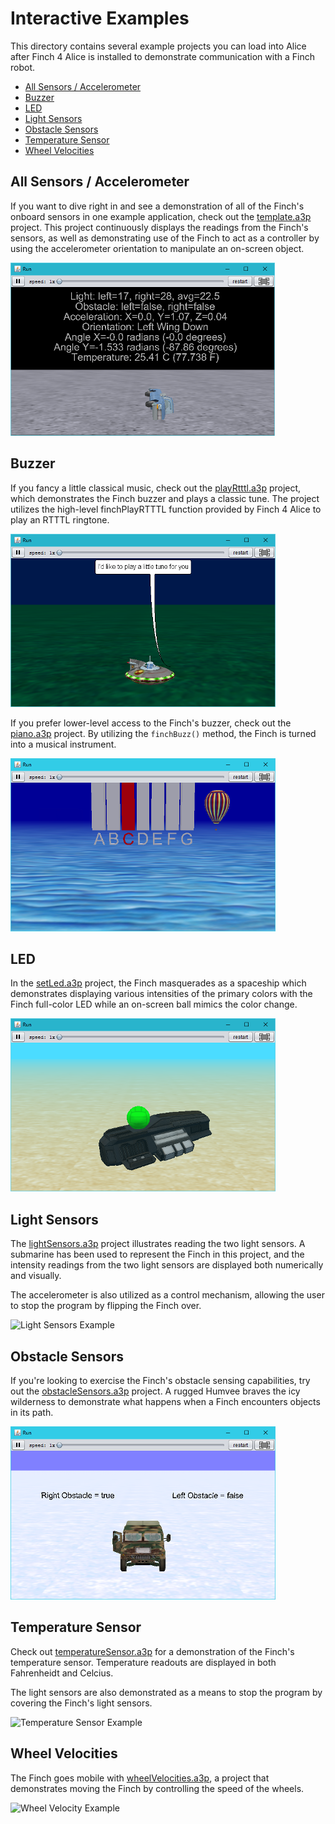 
# Interactive Examples

This directory contains several example projects you can load into Alice after Finch 4 Alice is
installed to demonstrate communication with a Finch robot.

  - [All Sensors / Accelerometer](#all-sensors--accelerometer)
  - [Buzzer](#buzzer)
  - [LED](#led)
  - [Light Sensors](#light-sensors)
  - [Obstacle Sensors](#obstacle-sensors)
  - [Temperature Sensor](#temperature-sensor)
  - [Wheel Velocities](#wheel-velocities)

## All Sensors / Accelerometer

If you want to dive right in and see a demonstration of all of the Finch's onboard sensors in one
example application, check out the [template.a3p](template.a3p?raw=true) project.  This project
continuously displays the readings from the Finch's sensors, as well as demonstrating use of the
Finch to act as a controller by using the accelerometer orientation to manipulate an on-screen
object.

![Sensors Example](images/readme/template.png "All the Finch's sensors at once")


## Buzzer

If you fancy a little classical music, check out the [playRtttl.a3p](playRtttl.a3p?raw=true)
project, which demonstrates the Finch buzzer and plays a classic tune.  The project utilizes the
high-level finchPlayRTTTL function provided by Finch 4 Alice to play an RTTTL ringtone.

![Play RTTTL Example](images/readme/playRtttl.png "A UFO serenades you with a rendition of Greensleeves")

If you prefer lower-level access to the Finch's buzzer, check out the [piano.a3p](piano.a3p?raw=true) project.  By utilizing the `finchBuzz()` method, the Finch is turned into a musical instrument.

![Piano Example](images/readme/piano.png "Try your hand at using the Finch as a piano")


## LED

In the [setLed.a3p](setLed.a3p?raw=true) project, the Finch masquerades as a spaceship which
demonstrates displaying various intensities of the primary colors with the Finch full-color LED
while an on-screen ball mimics the color change.

![LED Example](images/readme/setLed.png "Demonstration of LED colors")


## Light Sensors

The [lightSensors.a3p](lightSensors.a3p?raw=true) project illustrates reading the two light sensors.
A submarine has been used to represent the Finch in this project, and the intensity readings from
the two light sensors are displayed both numerically and visually.

The accelerometer is also utilized as a control mechanism, allowing the user to stop the program by
flipping the Finch over.

![Light Sensors Example](images/readme/lightSensors.png "A submarine has been used to represent the
Finch in this project, and the intensity readings from the two light sensors are displayed both
numerically and visually.")


## Obstacle Sensors

If you're looking to exercise the Finch's obstacle sensing capabilities, try out the [obstacleSensors.a3p](obstacleSensors.a3p?raw=true) project.  A rugged Humvee braves the icy wilderness to demonstrate what happens when a Finch encounters objects in its path.

![Obstacle Sensors Example](images/readme/obstacleSensors.png "An ice-bound Humvee demonstrates the Finch's obstacle sensors")


## Temperature Sensor

Check out [temperatureSensor.a3p](temperatureSensor.a3p?raw=true) for a demonstration of the Finch's
temperature sensor.  Temperature readouts are displayed in both Fahrenheidt and Celcius.

The light sensors are also demonstrated as a means to stop the program by covering the Finch's
light sensors.

![Temperature Sensor Example](images/readme/temperatureSensor.png "A balmy day on the high seas
illustrates the Finch's temperature sensor")


## Wheel Velocities

The Finch goes mobile with [wheelVelocities.a3p](wheelVelocities.a3p?raw=true), a project that
demonstrates moving the Finch by controlling the speed of the wheels.

![Wheel Velocity Example](images/readme/wheelVelocities.png "A flashy red car shows off the Finch's
mobility")
